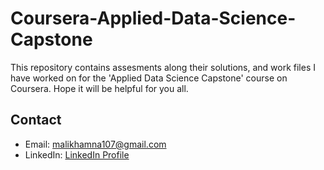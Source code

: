 # Coursera-Applied-Data-Science-Capstone

This repository contains assesments along their solutions, and work files I have worked on for the 'Applied Data Science Capstone' course on Coursera. 
Hope it will be helpful for you all.

## Contact

- Email: malikhamna107@gmail.com
- LinkedIn: [LinkedIn Profile](https://www.linkedin.com/in/hamnamalik107/)
